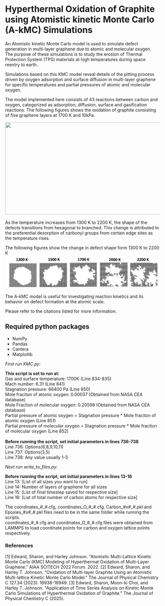# Hyperthermal Oxidation of Graphite using Atomistic kinetic Monte Carlo (A-kMC) Simulations
An Atomistic kinetic Monte Carlo model is used to simulate defect generation in multi-layer graphene due to atomic and molecular oxygen. The purpose of these simulations is to study the erosion of Thermal Protection System (TPS) materials at high temperatures during space reentry to earth. 

Simulations based on this KMC model reveal details of the pitting process driven by oxygen adsorption and surface diffusion in multi-layer graphene for specific temperatures and partial pressures of atomic and molecular oxygen. 

The model implemented here consists of 43 reactions between carbon and oxygen, categorized as adsorption, diffusion, surface and gasification reactions. The following figures shows the oxidation of graphite consisting of five graphene layers at 1700 K and 10kPa.

<img src="Images/oxidation_1700K_10kPa.png" width="600" height="300">

As the temperature increases from 1300 K to 2200 K, the shape of the defects transitions from hexagonal to branched. This change is attributed to the preferential desorption of carbonyl groups from certain edge sites as the temperature rises.

The following figures show the change in defect shape form 1300 K to 2200 K
![Image](Images/temperatures.jpg)

The A-kMC model is useful for investigating reaction kinetics and its behavior on defect formation at the atomic scale.

Please refer to the citations listed for more information.

## Required python packages
- NumPy
- Pandas
- Cantera
- Matplotlib

*First run KMC.py:*

**This script is set to run at:** <br/>
Gas and surface temperature: 1700K (Line 834-835)<br/>
Mach number: 6.31 (Line 841)<br/>
Stagnation pressure: 66400 Pa (Line 850)<br/>
Mole fraciton of atomic oxygen: 0.00037 (Obtained from NASA CEA database)<br/>
Mole Fraction of molecular oxygen: 0.20598 (Obtained from NASA CEA database)<br/>
Partial pressure of atomic oxygen = Stagnation pressure * Mole fraciton of atomic oxygen (Line 851)<br/>
Partial pressure of molecular oxygen = Stagnation pressure * Mole fraciton of molecular oxygen (Line 852)<br/>
<br/>
**Before running the script, set initial parameters in lines 736-738**<br/>
Line 736: Options(6,8,9,10,11)<br/>
Line 737: Options(3,5)<br/>
Line 738: Any value usually 1-5<br/>

*Next run write_to_files.py:*

**Before running the script, set initial parameters in lines 13-16**<br/>
Line 13: [List of all sizes you want to run]<br/>
Line 14: Number of layers of graphene for all sizes<br/>
Line 15: [List of final timestep saved for respective size]<br/>
Line 16: [List of total number of carbon atoms for respective size]<br/>

The coordinates\_#\_#.cfg, coordinates\_O\_#\_#.cfg, Carbon\_#x#\_#.pkl and Epoxies\_#x#\_#.pkl files need to be in the same folder while running the scripts.<br/>
coordinates\_#\_#.cfg and coordinates\_O\_#\_#.cfg files were obtained from LAMMPS to load coordinate points for carbon and oxygen lattice points respectively.

### References
[1] Edward, Sharon, and Harley Johnson. "Atomistic Multi-Lattice Kinetic Monte Carlo (KMC) Modeling of Hyperthermal Oxidation of Multi-Layer Graphene." AIAA SCITECH 2022 Forum. 2022.
[2] Edward, Sharon, and Harley T. Johnson. "Oxidation of Multi-layer Graphite Using an Atomistic Multi-lattice Kinetic Monte Carlo Model." The Journal of Physical Chemistry C 127.34 (2023): 16938-16949.
[3] Edward, Sharon, Moon-ki Choi, and Harley T. Johnson. "Application of Time Series Analysis on Kinetic Monte Carlo Simulations of Hyperthermal Oxidation of Graphite." The Journal of Physical Chemistry C (2025).